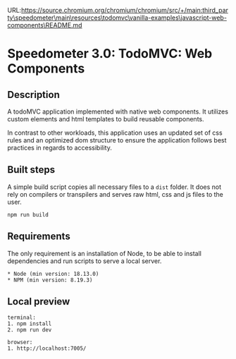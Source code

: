 URL:https://source.chromium.org/chromium/chromium/src/+/main:third_party\speedometer\main\resources\todomvc\vanilla-examples\javascript-web-components\README.md
# Speedometer 3.0: TodoMVC: Web Components

## Description

A todoMVC application implemented with native web components.
It utilizes custom elements and html templates to build reusable components.

In contrast to other workloads, this application uses an updated set of css rules and an optimized dom structure to ensure the application follows best practices in regards to accessibility.

## Built steps

A simple build script copies all necessary files to a `dist` folder.
It does not rely on compilers or transpilers and serves raw html, css and js files to the user.

```
npm run build
```

## Requirements

The only requirement is an installation of Node, to be able to install dependencies and run scripts to serve a local server.

```
* Node (min version: 18.13.0)
* NPM (min version: 8.19.3)
```

## Local preview

```
terminal:
1. npm install
2. npm run dev

browser:
1. http://localhost:7005/
```
